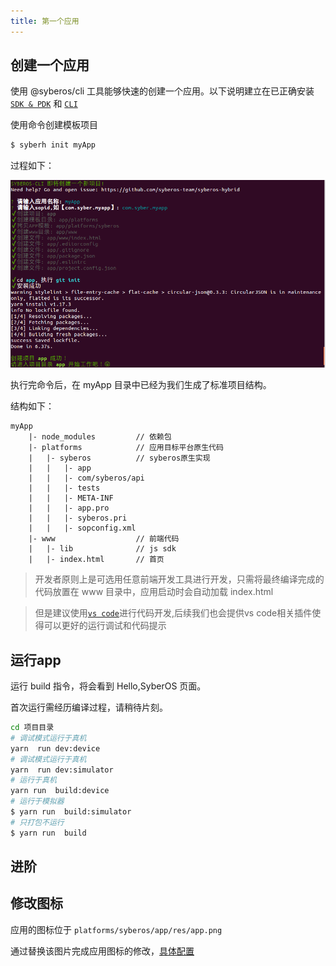 ```yaml
---
title: 第一个应用
---
```


## 创建一个应用

使用 @syberos/cli 工具能够快速的创建一个应用。以下说明建立在已正确安装 [`SDK & PDK`](started-syberos.html) 和 [`CLI`](started-cli.html)

使用命令创建模板项目

```bash
$ syberh init myApp
```

过程如下：

![syberos init myApp command screenshot](/img/init_myapp.png)

执行完命令后，在 myApp 目录中已经为我们生成了标准项目结构。

结构如下：

```
myApp
    |- node_modules         // 依赖包
    |- platforms            // 应用目标平台原生代码
    |   |- syberos          // syberos原生实现
    |   |   |- app
    |   |   |- com/syberos/api
    |   |   |- tests
    |   |   |- META-INF
    |   |   |- app.pro
    |   |   |- syberos.pri
    |   |   |- sopconfig.xml
    |- www                  // 前端代码
    |   |- lib              // js sdk
    |   |- index.html       // 首页
```

> 开发者原则上是可选用任意前端开发工具进行开发，只需将最终编译完成的代码放置在 www 目录中，应用启动时会自动加载 index.html

>但是建议使用[`vs code`](https://code.visualstudio.com/)进行代码开发,后续我们也会提供vs code相关插件使得可以更好的运行调试和代码提示

## 运行app

运行 build 指令，将会看到 Hello,SyberOS 页面。

首次运行需经历编译过程，请稍待片刻。

```bash
cd 项目目录
# 调试模式运行于真机
yarn  run dev:device
# 调试模式运行于真机
yarn  run dev:simulator
# 运行于真机
yarn run  build:device
# 运行于模拟器
$ yarn run  build:simulator
# 只打包不运行
$ yarn run  build
```

## 进阶
 
 

## 修改图标

应用的图标位于 `platforms/syberos/app/res/app.png` 

通过替换该图片完成应用图标的修改，[具体配置](/docs/app-config.html)

